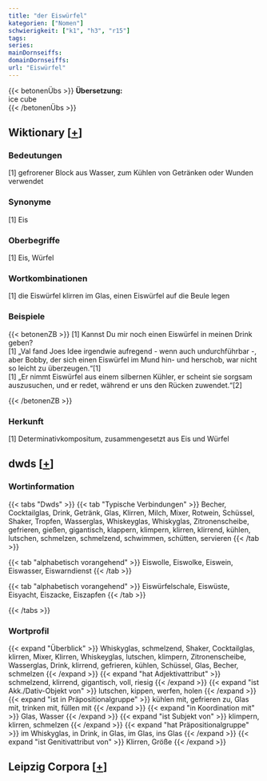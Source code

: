 ```yaml
---
title: "der Eiswürfel"
kategorien: ["Nomen"]
schwierigkeit: ["k1", "h3", "r15"]
tags:
series:
mainDornseiffs:
domainDornseiffs:
url: "Eiswürfel"
---
```


{{< betonenÜbs >}}
**Übersetzung:**  
ice cube  
{{< /betonenÜbs >}}

## Wiktionary [[+](https://de.wiktionary.org/wiki/Eiswürfel)]

### Bedeutungen
[1] gefrorener Block aus Wasser, zum Kühlen von Getränken oder Wunden verwendet  

### Synonyme
[1] Eis  

### Oberbegriffe
[1] Eis, Würfel  

### Wortkombinationen
[1] die Eiswürfel klirren im Glas, einen Eiswürfel auf die Beule legen  

### Beispiele
{{< betonenZB >}}
[1] Kannst Du mir noch einen Eiswürfel in meinen Drink geben?  
[1] „Val fand Joes Idee irgendwie aufregend - wenn auch undurchführbar -, aber Bobby, der sich einen Eiswürfel im Mund hin- und herschob, war nicht so leicht zu überzeugen.“[1]  
[1] „Er nimmt Eiswürfel aus einem silbernen Kühler, er scheint sie sorgsam auszusuchen, und er redet, während er uns den Rücken zuwendet.“[2]  

{{< /betonenZB >}}
### Herkunft
[1] Determinativkompositum, zusammengesetzt aus Eis und Würfel  



## dwds [[+](https://www.dwds.de/wb/Eiswürfel)]

### Wortinformation
{{< tabs "Dwds" >}}
{{< tab "Typische Verbindungen" >}}
Becher, Cocktailglas, Drink, Getränk, Glas, Klirren, Milch, Mixer, Rotwein, Schüssel, Shaker, Tropfen, Wasserglas, Whiskeyglas, Whiskyglas, Zitronenscheibe, gefrieren, gießen, gigantisch, klappern, klimpern, klirren, klirrend, kühlen, lutschen, schmelzen, schmelzend, schwimmen, schütten, servieren
{{< /tab >}}

{{< tab "alphabetisch vorangehend" >}}
Eiswolle, Eiswolke, Eiswein, Eiswasser, Eiswarndienst
{{< /tab >}}

{{< tab "alphabetisch vorangehend" >}}
Eiswürfelschale, Eiswüste, Eisyacht, Eiszacke, Eiszapfen
{{< /tab >}}

{{< /tabs >}}

### Wortprofil
{{< expand "Überblick" >}} Whiskyglas, schmelzend, Shaker, Cocktailglas, klirren, Mixer, Klirren, Whiskeyglas, lutschen, klimpern, Zitronenscheibe, Wasserglas, Drink, klirrend, gefrieren, kühlen, Schüssel, Glas, Becher, schmelzen {{< /expand >}}
{{< expand "hat Adjektivattribut" >}} schmelzend, klirrend, gigantisch, voll, riesig {{< /expand >}}
{{< expand "ist Akk./Dativ-Objekt von" >}} lutschen, kippen, werfen, holen {{< /expand >}}
{{< expand "ist in Präpositionalgruppe" >}} kühlen mit, gefrieren zu, Glas mit, trinken mit, füllen mit {{< /expand >}}
{{< expand "in Koordination mit" >}} Glas, Wasser {{< /expand >}}
{{< expand "ist Subjekt von" >}} klimpern, klirren, schmelzen {{< /expand >}}
{{< expand "hat Präpositionalgruppe" >}} im Whiskyglas, in Drink, in Glas, im Glas, ins Glas {{< /expand >}}
{{< expand "ist Genitivattribut von" >}} Klirren, Größe {{< /expand >}}

## Leipzig Corpora [[+](https://corpora.uni-leipzig.de/en/res?word=Eiswürfel&corpusId=deu_newscrawl-public_2018)]

